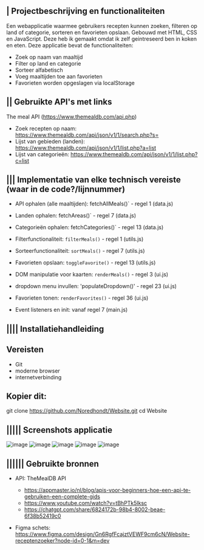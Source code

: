 | Projectbeschrijving en functionaliteiten
- 
Een webapplicatie waarmee gebruikers recepten kunnen zoeken, filteren op land of categorie, sorteren en favorieten opslaan. Gebouwd met HTML, CSS en JavaScript. Deze heb ik gemaakt omdat ik zelf geintreseerd ben in koken en eten. 
Deze applicatie bevat de functionaliteiten: 
  - Zoek op naam van maaltijd
  - Filter op land en categorie
  - Sorteer alfabetisch
  - Voeg maaltijden toe aan favorieten
  - Favorieten worden opgeslagen via localStorage

|| Gebruikte API's met links 
-
 The meal API (https://www.themealdb.com/api.php)
- Zoek recepten op naam: https://www.themealdb.com/api/json/v1/1/search.php?s=
- Lijst van gebieden (landen): https://www.themealdb.com/api/json/v1/1/list.php?a=list
- Lijst van categorieën: https://www.themealdb.com/api/json/v1/1/list.php?c=list

||| Implementatie van elke technisch vereiste (waar in de code?/lijnnummer)
-
- API ophalen (alle maaltijden): fetchAllMeals()` - regel 1 (data.js)
- Landen ophalen: fetchAreas()` - regel 7 (data.js)
- Categorieën ophalen: fetchCategories()` - regel 13 (data.js)
  
- Filterfunctionaliteit:  `filterMeals()` - regel 1  (utils.js)
- Sorteerfunctionaliteit: `sortMeals()` - regel 7 (utils.js)
- Favorieten opslaan: `toggleFavorite()` - regel 13 (utils.js)
  
- DOM manipulatie voor kaarten: `renderMeals()` - regel 3 (ui.js)
- dropdown menu invullen: 'populateDropdown()' - regel 23 (ui.js)
- Favorieten tonen: `renderFavorites()` - regel 36 (ui.js)

- Event listeners en init: vanaf regel 7 (main.js)

|||| Installatiehandleiding
- 
Vereisten
- 
- Git
- moderne browser
- internetverbinding

Kopier dit: 
- 
git clone https://github.com/Noredhondt/Website.git
cd Website

||||| Screenshots applicatie
- 
![image](https://github.com/user-attachments/assets/71694623-20ba-4752-af56-3bafe16d848d)
![image](https://github.com/user-attachments/assets/862c1f40-356b-4fae-a815-25fdfaca9d29)
![image](https://github.com/user-attachments/assets/b805c44b-9277-4aac-bd2f-fa01e7db083e)
![image](https://github.com/user-attachments/assets/836b8d08-3914-4443-8c4c-0a6f0bab9663)
![image](https://github.com/user-attachments/assets/6e9a584d-e624-4808-982e-aec1d1786663)


|||||| Gebruikte bronnen
- 
- API: TheMealDB API
  - https://appmaster.io/nl/blog/apis-voor-beginners-hoe-een-api-te-gebruiken-een-complete-gids
  - https://www.youtube.com/watch?v=tBhPTk5lksc
  - https://chatgpt.com/share/6824172b-98b4-8002-beae-6f38b52419c0

- Figma schets: https://www.figma.com/design/Gn6RgfFcajztVEWF9cm6cN/Website-receptenzoeker?node-id=0-1&m=dev




